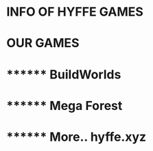 # INFO OF HYFFE GAMES

# OUR GAMES
# ****** BuildWorlds
# ****** Mega Forest
# ****** More.. hyffe.xyz
